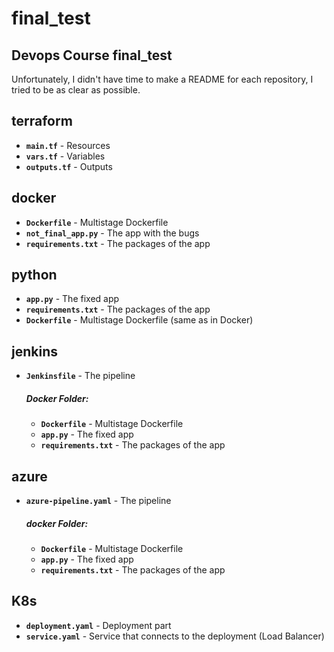 # final_test
## Devops Course final_test

Unfortunately, I didn't have time to make a README for each repository, I tried to be as clear as possible.

## terraform
- **`main.tf`** - Resources
- **`vars.tf`** - Variables
- **`outputs.tf`** - Outputs

## docker
- **`Dockerfile`** - Multistage Dockerfile
- **`not_final_app.py`** - The app with the bugs
- **`requirements.txt`** - The packages of the app

## python
- **`app.py`** - The fixed app
- **`requirements.txt`** - The packages of the app
- **`Dockerfile`** - Multistage Dockerfile (same as in Docker)

## jenkins
- **`Jenkinsfile`** - The pipeline
  ##### Docker Folder:
  - **`Dockerfile`** - Multistage Dockerfile
  - **`app.py`** - The fixed app
  - **`requirements.txt`** - The packages of the app

## azure
- **`azure-pipeline.yaml`** - The pipeline
  ##### docker Folder:
  - **`Dockerfile`** - Multistage Dockerfile
  - **`app.py`** - The fixed app
  - **`requirements.txt`** - The packages of the app

## K8s
- **`deployment.yaml`** - Deployment part
- **`service.yaml`** - Service that connects to the deployment (Load Balancer)
